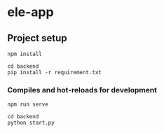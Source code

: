 # ele-app

## Project setup
```
npm install

cd backend
pip install -r requirement.txt
```

### Compiles and hot-reloads for development
```
npm run serve

cd backend
python start.py
```
